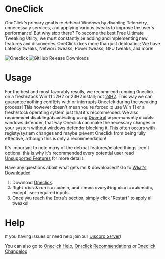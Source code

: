 # OneClick
OneClick's primary goal is to debloat Windows by disabling Telemetry, unnecessary services, and applying various tweaks to improve the user's performance! But why stop there? To become the best Free Ultimate Tweaking Utility, we must constantly be adding and implementing new features and discoveries. OneClick does more than just debloating; We have Latency tweaks, Network tweaks, Power tweaks, GPU tweaks, and more!

![Oneclick](https://github.com/QuakedK/Oneclick/assets/124531365/a058ad27-6c3c-401d-911b-700421056cfb)
![GitHub Release Downloads](https://img.shields.io/github/downloads/QuakedK/Oneclick/total)

# Usage
For the best and most favorably results, we recommend running Oneclick on a fresh/stock Win 11 22H2 or 23H2 install; not [24H2](https://github.com/QuakedK/Oneclick/blob/main/Help/Windows%20Version%20Support.md). This way we can guarantee nothing conflicts with or interrupts Oneclick during the tweaking process!
This however doesn't mean you're forced to use Win 11 or a fresh/stock operating system just that it's recommended. We also recommend disabling/deactivating using [Dcontrol](https://www.sordum.org/9480/defender-control-v2-1/) to permanently disable windows defender, that way Oneclick can make the necessary changes in your system without windows defender blocking it. This often occurs with registy/system changes and maybe prevent Oneclick from being fully effective, although this is only a recommendation!

It's important to note many of the debloat features/related things aren't optional this is why it's recommended every potential user read
[Unsupported Features](https://github.com/QuakedK/Oneclick/blob/main/Unsupported%20Features.md) for more details.

Have any questions about what gets ran & downloaded?
Go to [What's Downloaded ](https://github.com/QuakedK/Oneclick/blob/main/Downloads/What%20gets%20downloaded.md) 

1. Download [Oneclick](https://github.com/QuakedK/Oneclick/releases/download/optimizer/Oneclick-V7.0.bat).
2. Right-click & run it as admin, and almost everything else is automatic, except user-required inputs.
3. Once you reach the Extra's section, simply click "Restart" to apply all tweaks!

# Help
If you having issues or need help join our [Discord Server](https://discord.gg/B8EmFVkdFU)!

You can also go to [Oneclick Help](https://github.com/QuakedK/Oneclick/blob/main/Help/Oneclick%20Help.md), [Oneclick Recommendations](https://github.com/QuakedK/Oneclick/blob/main/Help/Oneclick%20Recommendations.md) or [Oneclick Changelog](https://github.com/QuakedK/Oneclick/blob/main/Changelog.md)!






